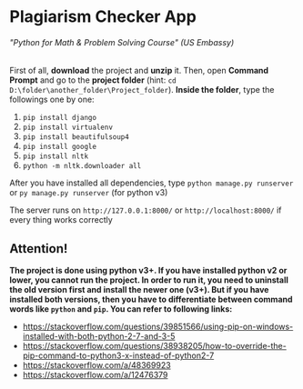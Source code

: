 # Plagiarism Checker App
###### "Python for Math & Problem Solving Course" (US Embassy)

First of all, **download** the project and **unzip** it.
Then, open **Command Prompt** and go to the **project folder** 
(hint: `cd D:\folder\another_folder\Project_folder`). 
**Inside the folder**, type the followings one by one:
1. `pip install django`
2. `pip install virtualenv`
3. `pip install beautifulsoup4`
4. `pip install google`
5. `pip install nltk`
6. `python -m nltk.downloader all`

After you have installed all dependencies, type
`python manage.py runserver` or `py manage.py runserver`
(for python v3)

The server runs on `http://127.0.0.1:8000/` or 
`http://localhost:8000/` if every thing works correctly


## Attention!
**The project is done using python v3+. If you have installed python v2 or lower, you cannot run the project. In order to run it, you need to uninstall the old version first and install the newer one (v3+). But if you have installed both versions, then you have to differentiate between command words like `python` and `pip`. You can refer to following links:**
* https://stackoverflow.com/questions/39851566/using-pip-on-windows-installed-with-both-python-2-7-and-3-5
* https://stackoverflow.com/questions/38938205/how-to-override-the-pip-command-to-python3-x-instead-of-python2-7
* https://stackoverflow.com/a/48369923
* https://stackoverflow.com/a/12476379
